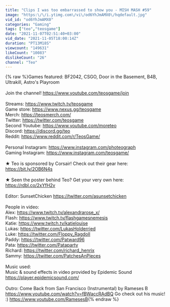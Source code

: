 ```yaml
---
title: "Clips I was too embarrassed to show you - MISH MASH #59"
image: "https:\/\/i.ytimg.com\/vi\/od6YhJmAMX0\/hqdefault.jpg"
vid_id: "od6YhJmAMX0"
categories: "Gaming"
tags: ["teo","teosgame"]
date: "2021-11-07T02:51:40+03:00"
vid_date: "2021-11-05T18:00:14Z"
duration: "PT13M18S"
viewcount: "149631"
likeCount: "10083"
dislikeCount: "26"
channel: "Teo"
---
```

{% raw %}Games featured: BF2042, CSGO, Door in the Basement, B4B, Ultrakill, Astro's Playroom<br /><br />Join the channel! <a rel="nofollow" target="blank" href="https://www.youtube.com/teosgame/join">https://www.youtube.com/teosgame/join</a><br /><br />Streams: <a rel="nofollow" target="blank" href="https://www.twitch.tv/teosgame">https://www.twitch.tv/teosgame</a><br />Game store: <a rel="nofollow" target="blank" href="https://www.nexus.gg/teosgame">https://www.nexus.gg/teosgame</a><br />Merch: <a rel="nofollow" target="blank" href="https://teosmerch.com/">https://teosmerch.com/</a><br />Twitter: <a rel="nofollow" target="blank" href="https://twitter.com/teosgame">https://twitter.com/teosgame</a><br />Second Youtube: <a rel="nofollow" target="blank" href="https://www.youtube.com/moreteo">https://www.youtube.com/moreteo</a><br />Discord: <a rel="nofollow" target="blank" href="https://discord.gg/teo">https://discord.gg/teo</a><br />Reddit: <a rel="nofollow" target="blank" href="https://www.reddit.com/r/TeosGame/">https://www.reddit.com/r/TeosGame/</a><br /><br />Personal Instagram: <a rel="nofollow" target="blank" href="https://www.instagram.com/photeograph">https://www.instagram.com/photeograph</a><br />Gaming Instagram: <a rel="nofollow" target="blank" href="https://www.instagram.com/teosgame/">https://www.instagram.com/teosgame/</a><br /><br />★ Teo is sponsored by Corsair! Check out their gear here: <a rel="nofollow" target="blank" href="https://bit.ly/2OB6N4s">https://bit.ly/2OB6N4s</a><br /><br />★ Seen the poster behind Teo? Get your very own here: <a rel="nofollow" target="blank" href="https://rdbl.co/2xYfH2v">https://rdbl.co/2xYfH2v</a><br /><br />Editor: SunsetChicken <a rel="nofollow" target="blank" href="https://twitter.com/asunsetchicken">https://twitter.com/asunsetchicken</a><br /><br />People in video:<br />Alex: <a rel="nofollow" target="blank" href="https://www.twitch.tv/alexandrarose_x/">https://www.twitch.tv/alexandrarose_x/</a><br />Flash: <a rel="nofollow" target="blank" href="https://www.twitch.tv/flashgamesnemesis">https://www.twitch.tv/flashgamesnemesis</a><br />Katie: <a rel="nofollow" target="blank" href="https://www.twitch.tv/katielouise">https://www.twitch.tv/katielouise</a><br />Lukas: <a rel="nofollow" target="blank" href="https://twitter.com/LukasHolderried">https://twitter.com/LukasHolderried</a><br />Luke: <a rel="nofollow" target="blank" href="https://twitter.com/Floppy_Ragdoll">https://twitter.com/Floppy_Ragdoll</a><br />Paddy: <a rel="nofollow" target="blank" href="https://twitter.com/Patward96">https://twitter.com/Patward96</a><br />Pata: <a rel="nofollow" target="blank" href="https://twitter.com/Pataparty">https://twitter.com/Pataparty</a><br />Richard: <a rel="nofollow" target="blank" href="https://twitter.com/richard_henrix">https://twitter.com/richard_henrix</a><br />Sammy: <a rel="nofollow" target="blank" href="https://twitter.com/PatchesAnPieces">https://twitter.com/PatchesAnPieces</a><br /><br />Music used:<br />Music &amp; sound effects in video provided by Epidemic Sound <a rel="nofollow" target="blank" href="https://player.epidemicsound.com/">https://player.epidemicsound.com/</a><br /><br />Outro: Come Back from San Francisco (Instrumental) by Rameses B <a rel="nofollow" target="blank" href="https://www.youtube.com/watch?v=fBWaccRAdBQ">https://www.youtube.com/watch?v=fBWaccRAdBQ</a> Go check out his music! :) <a rel="nofollow" target="blank" href="https://www.youtube.com/RamesesB">https://www.youtube.com/RamesesB</a>{% endraw %}

